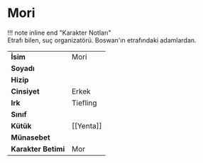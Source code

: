 # Mori   
  
!!! note inline end "Karakter Notları"  
	Etrafı bilen, suç organizatörü. Boswan'ın etrafındaki adamlardan.     
  
|  |  |  
|---|---|  
| **İsim** | Mori |  
| **Soyadı** |  |  
| **Hizip** |  |  
| **Cinsiyet** | Erkek |  
| **Irk** | Tiefling |  
| **Sınıf** |  |  
| **Kütük** | [[Yenta]] |  
| **Münasebet** |  |  
| **Karakter Betimi** | Mor |  
  
  

